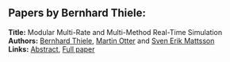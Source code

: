 <h2>Papers by Bernhard Thiele:</h2>
<p>
<b>Title:</b> Modular Multi-Rate and Multi-Method Real-Time Simulation<br />
<b>Authors:</b> <a href="../authors/author_305.html">Bernhard Thiele</a>, <a href="../authors/author_234.html">Martin Otter</a> and <a href="../authors/author_204.html">Sven Erik Mattsson</a><br />
<b>Links:</b> <a href="../abstracts/abstract_41.pdf">Abstract</a>, <a href="../submissions/ECP14096381_ThieleOtterMattsson.pdf">Full paper</a>
</p>